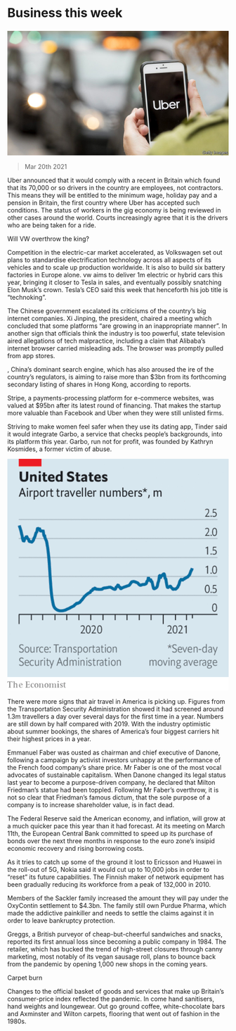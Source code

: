 ###### 

# Business this week 

#####  

![image](images/20210320_wwp501.jpg) 

> Mar 20th 2021 


Uber announced that it would comply with a recent  in Britain which found that its 70,000 or so drivers in the country are employees, not contractors. This means they will be entitled to the minimum wage, holiday pay and a pension in Britain, the first country where Uber has accepted such conditions. The status of workers in the gig economy is being reviewed in other cases around the world. Courts increasingly agree that it is the drivers who are being taken for a ride.

Will VW overthrow the king?



Competition in the electric-car market accelerated, as Volkswagen set out plans to standardise electrification technology across all aspects of its vehicles and to scale up production worldwide. It is also to build six battery factories in Europe alone. vw aims to deliver 1m electric or hybrid cars this year, bringing it closer to Tesla in sales, and eventually possibly snatching Elon Musk’s crown. Tesla’s CEO said this week that henceforth his job title is “technoking”.


The Chinese government escalated its criticisms of the country’s big internet companies. Xi Jinping, the president, chaired a meeting which concluded that some platforms “are growing in an inappropriate manner”. In another sign that officials think the industry is too powerful, state television aired allegations of tech malpractice, including a claim that Alibaba’s internet browser carried misleading ads. The browser was promptly pulled from app stores.


, China’s dominant search engine, which has also aroused the ire of the country’s regulators, is aiming to raise more than $3bn from its forthcoming secondary listing of shares in Hong Kong, according to reports.


Stripe, a payments-processing platform for e-commerce websites, was valued at $95bn after its latest round of financing. That makes the startup more valuable than Facebook and Uber when they were still unlisted firms.


Striving to make women feel safer when they use its dating app, Tinder said it would integrate Garbo, a service that checks people’s backgrounds, into its platform this year. Garbo, run not for profit, was founded by Kathryn Kosmides, a former victim of abuse.

![image](images/20210320_WWC216.png) 



There were more signs that air travel in America is picking up. Figures from the Transportation Security Administration showed it had screened around 1.3m travellers a day over several days for the first time in a year. Numbers are still down by half compared with 2019. With the industry optimistic about summer bookings, the shares of America’s four biggest carriers hit their highest prices in a year.


Emmanuel Faber was ousted as chairman and chief executive of Danone, following a campaign by activist investors unhappy at the performance of the French food company’s share price. Mr Faber is one of the most vocal advocates of sustainable capitalism. When Danone changed its legal status last year to become a purpose-driven company, he declared that Milton Friedman’s statue had been toppled. Following Mr Faber’s overthrow, it is not so clear that Friedman’s famous dictum, that the sole purpose of a company is to increase shareholder value, is in fact dead. 


The Federal Reserve said the American economy, and inflation, will grow at a much quicker pace this year than it had forecast. At its meeting on March 11th, the European Central Bank committed to speed up its purchase of bonds over the next three months in response to the euro zone’s insipid economic recovery and rising borrowing costs.


As it tries to catch up some of the ground it lost to Ericsson and Huawei in the roll-out of 5G, Nokia said it would cut up to 10,000 jobs in order to “reset” its future capabilities. The Finnish maker of network equipment has been gradually reducing its workforce from a peak of 132,000 in 2010.


Members of the Sackler family increased the amount they will pay under the OxyContin settlement to $4.3bn. The family still own Purdue Pharma, which made the addictive painkiller and needs to settle the claims against it in order to leave bankruptcy protection.


Greggs, a British purveyor of cheap-but-cheerful sandwiches and snacks, reported its first annual loss since becoming a public company in 1984. The retailer, which has bucked the trend of high-street closures through canny marketing, most notably of its vegan sausage roll, plans to bounce back from the pandemic by opening 1,000 new shops in the coming years.

Carpet burn


Changes to the official basket of goods and services that make up Britain’s consumer-price index reflected the pandemic. In come hand sanitisers, hand weights and loungewear. Out go ground coffee, white-chocolate bars and Axminster and Wilton carpets, flooring that went out of fashion in the 1980s.

